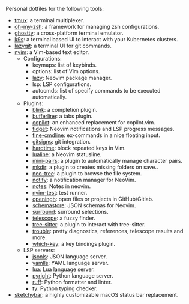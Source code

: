 Personal dotfiles for the following tools:

- [tmux](https://github.com/tmux/tmux/wiki): a terminal multiplexer.
- [oh-my-zsh](https://ohmyz.sh/): a framework for managing zsh configurations.
- [ghostty](http://ghostty.org): a cross-platform terminal emulator.
- [k9s](https://k9scli.io/): a terminal based UI to interact with your Kubernetes clusters.
- [lazygit](https://github.com/jesseduffield/lazygit): a terminal UI for git commands.
- [nvim](https://neovim.io/): a Vim-based text editor.
    - Configurations:
      - keymaps: list of keybinds.
      - options: list of Vim options.
      - [lazy](https://github.com/LazyVim/LazyVim): Neovim package manager.
      - lsp: LSP configurations.
      - autocmds: list of specify commands to be executed automatically.
    - Plugins:
      - [blink](https://github.com/Saghen/blink.cmp): a completion plugin.
      - [bufferline](https://github.com/akinsho/bufferline.nvim): a tabs plugin.
      - [copilot](https://github.com/zbirenbaum/copilot.lua): an enhanced replacement for copilot.vim.
      - [fidget](https://github.com/j-hui/fidget.nvim): Neovim notifications and LSP progress messages.
      - [fine-cmdline](https://github.com/VonHeikemen/fine-cmdline.nvim): ex-commands in a nice floating input.
      - [gitsigns](https://github.com/lewis6991/gitsigns.nvim): git integration.
      - [hardtime](https://github.com/m4xshen/hardtime.nvim): block repeated keys in Vim.
      - [lualine](https://github.com/nvim-lualine/lualine.nvim): a Neovim statusline.
      - [mini-pairs](https://github.com/echasnovski/mini.pairs): a plugin to automatically manage character pairs.
      - [mkdir](https://github.com/jghauser/mkdir.nvim): a plugin to creates missing folders on save..
      - [neo-tree](https://github.com/nvim-neo-tree/neo-tree.nvim): a plugin to browse the file system.
      - [notify](https://github.com/rcarriga/nvim-notify): a notification manager for NeoVim.
      - [notes](https://github.com/gsuuon/note.nvim): Notes in neovim.
      - [nvim-test](https://github.com/klen/nvim-test): test runner.
      - [openingh](https://github.com/Almo7aya/openingh.nvim): open files or projects in GitHub/Gitlab.
      - [schemastore](https://github.com/b0o/SchemaStore.nvim): JSON schemas for Neovim.
      - [surround](https://github.com/kylechui/nvim-surround): surround selections.
      - [telescope](https://github.com/nvim-telescope/telescope.nvim): a fuzzy finder.
      - [tree-sitter](https://github.com/nvim-treesitter/nvim-treesitter): a plugin to interact with tree-sitter.
      - [trouble](https://github.com/folke/trouble.nvim): pretty diagnostics, references, telescope results and more.
      - [which-key](https://github.com/folke/which-key.nvim): a key bindings plugin.
    - LSP servers:
      - [jsonls](https://github.com/Microsoft/vscode/blob/main/extensions/json-language-features/server/README.md): JSON language server.
      - [yamlls](https://github.com/redhat-developer/yaml-language-server): YAML language server.
      - [lua](https://github.com/LuaLS/lua-language-server): Lua language server.
      - [pyright](https://github.com/microsoft/pyright): Python language server.
      - [ruff](https://github.com/astral-sh/ruff): Python formatter and linter.
      - [ty](https://github.com/astral-sh/ty): Python typing checker.
- [sketchybar](https://github.com/FelixKratz/SketchyBar): a highly customizable macOS status bar replacement.
